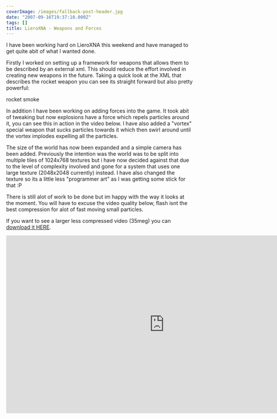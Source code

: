 ```yaml
---
coverImage: /images/fallback-post-header.jpg
date: "2007-09-16T19:37:10.000Z"
tags: []
title: LieroXNA - Weapons and Forces
---
```


I have been working hard on LieroXNA this weekend and have managed to get quite abit of what I wanted done.

Firstly I worked on setting up a framework for weapons that allows them to be described by an external xml. This should reduce the effort involved in creating new weapons in the future. Taking a quick look at the XML that describes the rocket weapon you can see its straight forward but also pretty powerful:

<!-- more -->

<?xml version="1.0" encoding="utf-8" ?>

<weapon name="Rocket" type="projectile">
 <properties>
  <texture>rocket</texture>
  <trail>smoke</trail>
 </properties>

 <events>
  <onTerrainCollide>
   <spawn type="explosion" size="64" where="this" velocity="this" />
   <spawn type="shrapnel" quantity="10" where="this" velocity="this" />
   <die/>
  </onTerrainCollide>
 </events>
</weapon>

In addition I have been working on adding forces into the game. It took abit of tweaking but now explosions have a force which repels particles around it, you can see this in action in the video below. I have also added a "vortex" special weapon that sucks particles towards it which then swirl around until the vortex implodes expelling all the particles.

The size of the world has now been expanded and a simple camera has been added. Previously the intention was the world was to be split into multiple tiles of 1024x768 textures but i have now decided against that due to the level of complexity involved and gone for a system that uses one large texture (2048x2048 currently) instead. I have also changed the texture so its a little less "programmer art" as I was getting some stick for that :P

There is still alot of work to be done but im happy with the way it looks at the moment. You will have to excuse the video quality below, flash isnt the best compression for alot of fast moving small particles.

If you want to see a larger less compressed video (35meg) you can [download it HERE](https://www.mikecann.co.uk/Files/Upload/files/boom3.wmv).

<iframe width="853" height="480" src="https://www.youtube.com/embed/PVxXCl4tnsQ" frameborder="0" allow="accelerometer; autoplay; clipboard-write; encrypted-media; gyroscope; picture-in-picture"  allowfullscreen></iframe>
